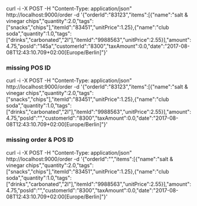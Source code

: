 

curl -i -X POST -H "Content-Type: application/json" http://localhost:9000/order -d '{"orderId":"83123","items":[{"name":"salt & vinegar chips","quantity":2.0,"tags":["snacks","chips"],"itemId":"83451","unitPrice":1.25},{"name":"club soda","quantity":1.0,"tags":["drinks","carbonated","2l"],"itemId":"9988563","unitPrice":2.55}],"amount":4.75,"posId":"145a","customerId":"8300","taxAmount":0.0,"date":"2017-08-08T12:43:10.709+02:00[Europe/Berlin]"}'


### missing POS ID
curl -i -X POST -H "Content-Type: application/json" http://localhost:9000/order -d '{"orderId":"83123","items":[{"name":"salt & vinegar chips","quantity":2.0,"tags":["snacks","chips"],"itemId":"83451","unitPrice":1.25},{"name":"club soda","quantity":1.0,"tags":["drinks","carbonated","2l"],"itemId":"9988563","unitPrice":2.55}],"amount":4.75,"posId":"","customerId":"8300","taxAmount":0.0,"date":"2017-08-08T12:43:10.709+02:00[Europe/Berlin]"}'

### missing order & POS ID
curl -i -X POST -H "Content-Type: application/json" http://localhost:9000/order -d '{"orderId":"","items":[{"name":"salt & vinegar chips","quantity":2.0,"tags":["snacks","chips"],"itemId":"83451","unitPrice":1.25},{"name":"club soda","quantity":1.0,"tags":["drinks","carbonated","2l"],"itemId":"9988563","unitPrice":2.55}],"amount":4.75,"posId":"","customerId":"8300","taxAmount":0.0,"date":"2017-08-08T12:43:10.709+02:00[Europe/Berlin]"}'
